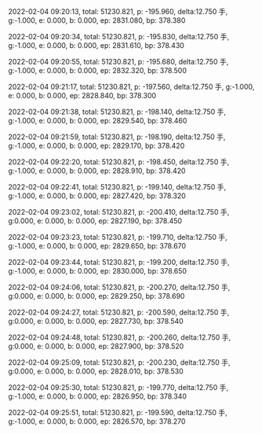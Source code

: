 2022-02-04 09:20:13, total: 51230.821, p: -195.960, delta:12.750 手, g:-1.000, e: 0.000, b: 0.000, ep: 2831.080, bp: 378.380

2022-02-04 09:20:34, total: 51230.821, p: -195.830, delta:12.750 手, g:-1.000, e: 0.000, b: 0.000, ep: 2831.610, bp: 378.430

2022-02-04 09:20:55, total: 51230.821, p: -195.680, delta:12.750 手, g:-1.000, e: 0.000, b: 0.000, ep: 2832.320, bp: 378.500

2022-02-04 09:21:17, total: 51230.821, p: -197.560, delta:12.750 手, g:-1.000, e: 0.000, b: 0.000, ep: 2828.840, bp: 378.300

2022-02-04 09:21:38, total: 51230.821, p: -198.140, delta:12.750 手, g:-1.000, e: 0.000, b: 0.000, ep: 2829.540, bp: 378.460

2022-02-04 09:21:59, total: 51230.821, p: -198.190, delta:12.750 手, g:-1.000, e: 0.000, b: 0.000, ep: 2829.170, bp: 378.420

2022-02-04 09:22:20, total: 51230.821, p: -198.450, delta:12.750 手, g:-1.000, e: 0.000, b: 0.000, ep: 2828.910, bp: 378.420

2022-02-04 09:22:41, total: 51230.821, p: -199.140, delta:12.750 手, g:-1.000, e: 0.000, b: 0.000, ep: 2827.420, bp: 378.320

2022-02-04 09:23:02, total: 51230.821, p: -200.410, delta:12.750 手, g:0.000, e: 0.000, b: 0.000, ep: 2827.190, bp: 378.450

2022-02-04 09:23:23, total: 51230.821, p: -199.710, delta:12.750 手, g:-1.000, e: 0.000, b: 0.000, ep: 2829.650, bp: 378.670

2022-02-04 09:23:44, total: 51230.821, p: -199.200, delta:12.750 手, g:-1.000, e: 0.000, b: 0.000, ep: 2830.000, bp: 378.650

2022-02-04 09:24:06, total: 51230.821, p: -200.270, delta:12.750 手, g:0.000, e: 0.000, b: 0.000, ep: 2829.250, bp: 378.690

2022-02-04 09:24:27, total: 51230.821, p: -200.590, delta:12.750 手, g:0.000, e: 0.000, b: 0.000, ep: 2827.730, bp: 378.540

2022-02-04 09:24:48, total: 51230.821, p: -200.260, delta:12.750 手, g:0.000, e: 0.000, b: 0.000, ep: 2827.900, bp: 378.520

2022-02-04 09:25:09, total: 51230.821, p: -200.230, delta:12.750 手, g:0.000, e: 0.000, b: 0.000, ep: 2828.010, bp: 378.530

2022-02-04 09:25:30, total: 51230.821, p: -199.770, delta:12.750 手, g:-1.000, e: 0.000, b: 0.000, ep: 2826.950, bp: 378.340

2022-02-04 09:25:51, total: 51230.821, p: -199.590, delta:12.750 手, g:-1.000, e: 0.000, b: 0.000, ep: 2826.570, bp: 378.270